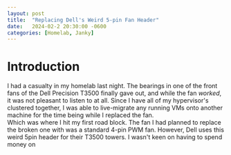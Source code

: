 ```yaml
---
layout: post
title:  "Replacing Dell's Weird 5-pin Fan Header"
date:   2024-02-2 20:30:00 -0600
categories: [Homelab, Janky]
---
```


# Introduction

I had a casualty in my homelab last night. The bearings in one of the front fans of the Dell Precision T3500 finally gave out, and while the fan _worked_, it was not pleasant to listen to at all. Since I have all of my hypervisor's clustered together, I was able to live-migrate any running VMs onto another machine for the time being while I replaced the fan.
<br>
Which was where I hit my first road block. The fan I had planned to replace the broken one with was a standard 4-pin PWM fan. However, Dell uses this weird 5pin header for their T3500 towers. I wasn't keen on having to spend money on
